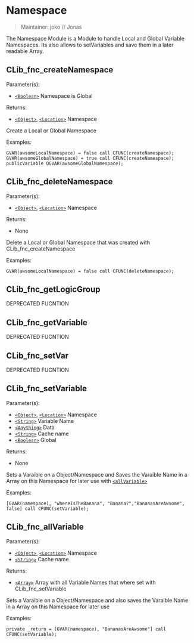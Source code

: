 # Namespace

> Maintainer: joko // Jonas

The Namespace Module is a Module to handle Local and Global Variable Namespaces.
Its also allows to setVariables and save them in a later readable Array.


## CLib_fnc_createNamespace

Parameter(s):
* [`<Boolean>`] Namespace is Global

Returns:
* [`<Object>`], [`<Location>`] Namespace

Create a Local or Global Namespace

Examples:

```sqf
GVAR(awsomeLocalNamespace) = false call CFUNC(createNamespace);
GVAR(awsomeGlobalNamespace) = true call CFUNC(createNamespace);
publicVariable QGVAR(awsomeGlobalNamespace);
```

## CLib_fnc_deleteNamespace

Parameter(s):
* [`<Object>`], [`<Location>`] Namespace

Returns:
* None

Delete a Local or Global Namespace that was created with CLib_fnc_createNamespace

Examples:

```sqf
GVAR(awsomeLocalNamespace) = false call CFUNC(deleteNamespace);
```

## CLib_fnc_getLogicGroup
DEPRECATED FUCNTION

## CLib_fnc_getVariable
DEPRECATED FUCNTION

## CLib_fnc_setVar
DEPRECATED FUCNTION

## CLib_fnc_setVariable

Parameter(s):
* [`<Object>`], [`<Location>`] Namespace
* [`<String>`] Variable Name
* [`<Anything>`] Data
* [`<String>`] Cache name
* [`<Boolean>`] Global

Returns:
* None

Sets a Varaible on a Object/Namespace and
Saves the Varaible Name in a Array on this Namespace for later use with [`<allVariable>`]

Examples:

```sqf
[GVAR(namespace), "whereIsTheBanana", "Banana?","BananasAreAwsome", false] call CFUNC(setVariable);
```

## CLib_fnc_allVariable

Parameter(s):
* [`<Object>`], [`<Location>`] Namespace
* [`<String>`] Cache name

Returns:
* [`<Array>`] Array with all Variable Names that where set with CLib_fnc_setVariable

Sets a Varaible on a Object/Namespace and also saves the Varaible Name in a Array on this Namespace for later use

Examples:

```sqf
private _return = [GVAR(namespace), "BananasAreAwsome"] call CFUNC(setVariable);
```

[`<Control>`]: https://community.bistudio.com/wiki/Control
[`<Anything>`]: https://community.bistudio.com/wiki/Anything
[`<Config>`]: https://community.bistudio.com/wiki/Config
[`<Object>`]: https://community.bistudio.com/wiki/Object
[`<String>`]: https://community.bistudio.com/wiki/String
[`<Number>`]: https://community.bistudio.com/wiki/Number
[`<Array>`]: https://community.bistudio.com/wiki/Array
[`<Position>`]: https://community.bistudio.com/wiki/Position
[`<Color>`]: https://community.bistudio.com/wiki/Color
[`<Boolean>`]: https://community.bistudio.com/wiki/Boolean
[`<Code>`]: https://community.bistudio.com/wiki/Code
[`<Location>`]: https://community.bistudio.com/wiki/Location
[`<allVariable>`]: ##CLib_fnc_allVariable
